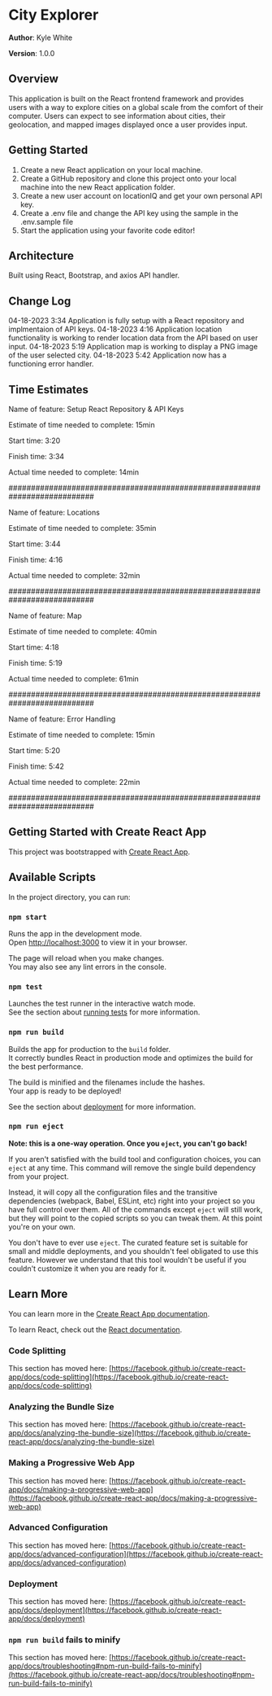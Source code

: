 # City Explorer

**Author**: Kyle White

**Version**: 1.0.0

## Overview

This application is built on the React frontend framework and provides users with a way to explore cities on a global scale from the comfort of their computer. Users can expect to see information about cities, their geolocation, and mapped images displayed once a user provides input.

## Getting Started

1. Create a new React application on your local machine.
2. Create a GitHub repository and clone this project onto your local machine into the new React application folder. 
3. Create a new user account on locationIQ and get your own personal API key.
4. Create a .env file and change the API key using the sample in the .env.sample file
5. Start the application using your favorite code editor!

## Architecture

Built using React, Bootstrap, and axios API handler.

## Change Log

04-18-2023 3:34 Application is fully setup with a React repository and implmentaion of API keys.
04-18-2023 4:16 Application location functionality is working to render location data from the API based on user input.
04-18-2023 5:19 Application map is working to display a PNG image of the user selected city.
04-18-2023 5:42 Application now has a functioning error handler.

## Time Estimates

Name of feature: Setup React Repository & API Keys

Estimate of time needed to complete: 15min

Start time: 3:20

Finish time: 3:34

Actual time needed to complete: 14min

###########################################################################

Name of feature: Locations

Estimate of time needed to complete: 35min

Start time: 3:44

Finish time: 4:16

Actual time needed to complete: 32min

###########################################################################

Name of feature: Map

Estimate of time needed to complete: 40min

Start time: 4:18

Finish time: 5:19

Actual time needed to complete: 61min

###########################################################################

Name of feature: Error Handling

Estimate of time needed to complete: 15min

Start time: 5:20

Finish time: 5:42

Actual time needed to complete: 22min

###########################################################################


## Getting Started with Create React App

This project was bootstrapped with [Create React App](https://github.com/facebook/create-react-app).

## Available Scripts

In the project directory, you can run:

### `npm start`

Runs the app in the development mode.\
Open [http://localhost:3000](http://localhost:3000) to view it in your browser.

The page will reload when you make changes.\
You may also see any lint errors in the console.

### `npm test`

Launches the test runner in the interactive watch mode.\
See the section about [running tests](https://facebook.github.io/create-react-app/docs/running-tests) for more information.

### `npm run build`

Builds the app for production to the `build` folder.\
It correctly bundles React in production mode and optimizes the build for the best performance.

The build is minified and the filenames include the hashes.\
Your app is ready to be deployed!

See the section about [deployment](https://facebook.github.io/create-react-app/docs/deployment) for more information.

### `npm run eject`

**Note: this is a one-way operation. Once you `eject`, you can't go back!**

If you aren't satisfied with the build tool and configuration choices, you can `eject` at any time. This command will remove the single build dependency from your project.

Instead, it will copy all the configuration files and the transitive dependencies (webpack, Babel, ESLint, etc) right into your project so you have full control over them. All of the commands except `eject` will still work, but they will point to the copied scripts so you can tweak them. At this point you're on your own.

You don't have to ever use `eject`. The curated feature set is suitable for small and middle deployments, and you shouldn't feel obligated to use this feature. However we understand that this tool wouldn't be useful if you couldn't customize it when you are ready for it.

## Learn More

You can learn more in the [Create React App documentation](https://facebook.github.io/create-react-app/docs/getting-started).

To learn React, check out the [React documentation](https://reactjs.org/).

### Code Splitting

This section has moved here: [https://facebook.github.io/create-react-app/docs/code-splitting](https://facebook.github.io/create-react-app/docs/code-splitting)

### Analyzing the Bundle Size

This section has moved here: [https://facebook.github.io/create-react-app/docs/analyzing-the-bundle-size](https://facebook.github.io/create-react-app/docs/analyzing-the-bundle-size)

### Making a Progressive Web App

This section has moved here: [https://facebook.github.io/create-react-app/docs/making-a-progressive-web-app](https://facebook.github.io/create-react-app/docs/making-a-progressive-web-app)

### Advanced Configuration

This section has moved here: [https://facebook.github.io/create-react-app/docs/advanced-configuration](https://facebook.github.io/create-react-app/docs/advanced-configuration)

### Deployment

This section has moved here: [https://facebook.github.io/create-react-app/docs/deployment](https://facebook.github.io/create-react-app/docs/deployment)

### `npm run build` fails to minify

This section has moved here: [https://facebook.github.io/create-react-app/docs/troubleshooting#npm-run-build-fails-to-minify](https://facebook.github.io/create-react-app/docs/troubleshooting#npm-run-build-fails-to-minify)
